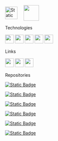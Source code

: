 <img alt="Static Badge" align="center" height="40" src="https://img.shields.io/badge/Hey%20there%2C%20I'm%20Alireza-%23000?style=for-the-badge">
&nbsp;
&nbsp;
<img align="center" src="https://i.giphy.com/media/v1.Y2lkPTc5MGI3NjExb2hxYjFyNzh2bmpxbnIzZHBtaHk1anVhcGVjMWJnZnRnOHJoY3ZieCZlcD12MV9pbnRlcm5hbF9naWZfYnlfaWQmY3Q9cw/5ndklThG9vUUdTmgMn/giphy.gif" width="50">

<img alt="Static Badge" align="left" height="1" width="100%" src="https://img.shields.io/badge/-%23333?style=for-the-badge">
<br />

<span>Technologies</span>

<a href="https://react.dev" target="blank"><img src="https://img.shields.io/badge/react-%2320232a.svg?style=for-the-badge&logo=react&logoColor=%2361DAFB" height="28" /></a>
<a href="https://www.typescriptlang.org/docs/handbook/utility-types.html" target="blank"><img src="https://img.shields.io/badge/typescript-%23007ACC.svg?style=for-the-badge&logo=typescript&logoColor=white" height="28" /></a>
<a href="https://nextjs.org/docs" target="blank"><img src="https://img.shields.io/badge/Next-black?style=for-the-badge&logo=next.js&logoColor=white" height="28" /></a>
<a href="https://docs.deno.com/" target="blank"><img src="https://img.shields.io/badge/deno%20js-000000?style=for-the-badge&logo=deno&logoColor=white" height="28" /></a>
<a href="https://webpack.js.org/concepts" target="blank"><img src="https://img.shields.io/badge/webpack-%238DD6F9.svg?style=for-the-badge&logo=webpack&logoColor=black" height="28" /></a>

<span>Links</span>

<a href="https://www.npmjs.com/~arbz" target="blank"><img src="https://img.shields.io/badge/NPM-%23CB3837.svg?style=for-the-badge&logo=npm&logoColor=white" height="28" /></a>
<a href="mailto:alirezawbhr@gmail.com" target="blank"><img src="https://img.shields.io/badge/Gmail-D14836?style=for-the-badge&logo=gmail&logoColor=white" height="28" /></a>
<a href="https://www.linkedin.com/in/alireza-bahrani-a60412196" target="blank"><img src="https://img.shields.io/badge/linkedin-%230077B5.svg?style=for-the-badge&logo=linkedin&logoColor=white" height="28" /></a>

<span>Repositories</span>

[![Static Badge](https://img.shields.io/badge/github-loader?style=for-the-badge&logo=github&label=i18extract&color=%23eee)](https://github.com/AliReza99/i18extract)

[![Static Badge](https://img.shields.io/badge/github-loader?style=for-the-badge&logo=github&label=generate-tailwindcss-safelist&color=%23eee)](https://github.com/AliReza99/generate-tailwindcss-safelist)

[![Static Badge](https://img.shields.io/badge/github-txt?style=for-the-badge&logo=github&label=glob-import-loader&color=%23eee)](https://github.com/AliReza99/glob-import-loader)

[![Static Badge](https://img.shields.io/badge/github-loader?style=for-the-badge&logo=github&label=try-to-js&color=%23eee)](https://github.com/AliReza99/try-to-js)

[![Static Badge](https://img.shields.io/badge/github-loader?style=for-the-badge&logo=github&color=%23eee&label=tailwindcss-candidates)](https://github.com/AliReza99/tailwindcss)

[![Static Badge](https://img.shields.io/badge/github-loader?style=for-the-badge&logo=github&color=%23eee&label=ts-deep-flatten)](https://github.com/AliReza99/ts-deep-flatten)
